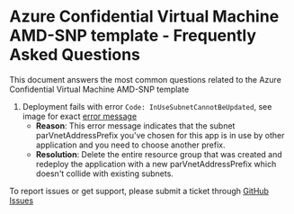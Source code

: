 #  Azure Confidential Virtual Machine AMD-SNP template - Frequently Asked Questions

This document answers the most common questions related to the Azure Confidential Virtual Machine AMD-SNP template

1. Deployment fails with error `Code: InUseSubnetCannotBeUpdated`, see image for exact [error message](media/in-use-subnet.png)
    * **Reason**: This error message indicates that the subnet parVnetAddressPrefix you've chosen for this app is in use by other application and you need to choose another prefix.
    * **Resolution**: Delete the entire resource group that was created and redeploy the application with a new parVnetAddressPrefix which doesn't collide with existing subnets.

To report issues or get support, please submit a ticket through [GitHub Issues](https://github.com/Azure/cloud-for-sovereignty-quickstarts/issues)


